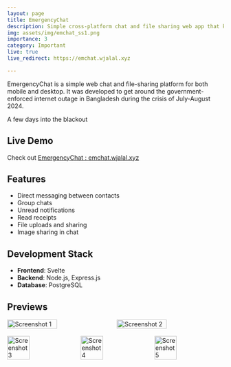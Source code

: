 ```yaml
---
layout: page
title: EmergencyChat
description: Simple cross-platform chat and file sharing web app that kept us connected during a crisis
img: assets/img/emchat_ss1.png
importance: 3
category: Important
live: true
live_redirect: https://emchat.wjalal.xyz

---
```

EmergencyChat is a simple web chat and file-sharing platform for both mobile and desktop. It was developed to get around the government-enforced internet outage in Bangladesh during the crisis of July-August 2024. 

A few days into the blackout

## Live Demo
Check out [EmergencyChat : emchat.wjalal.xyz](https://emchat.wjalal.xyz)

## Features
- Direct messaging between contacts
- Group chats
- Unread notifications
- Read receipts
- File uploads and sharing
- Image sharing in chat

## Development Stack
- **Frontend**: Svelte
- **Backend**: Node.js, Express.js
- **Database**: PostgreSQL

## Previews 
<div style="display: flex; justify-content: space-between;">
  <img src="../../assets/img/ss1.png" alt="Screenshot 1" width="48%"><br>
  <img src="../../assets/img/ss2.png" alt="Screenshot 2" width="48%"><br>
</div><br>

<div style="display: flex; justify-content: space-between;">
  <img src="../../assets/img/ss3.jpg" alt="Screenshot 3" width="32%">
  <img src="../../assets/img/ss4.jpg" alt="Screenshot 4" width="32%">
  <img src="../../assets/img/ss5.jpg" alt="Screenshot 5" width="32%">
</div>